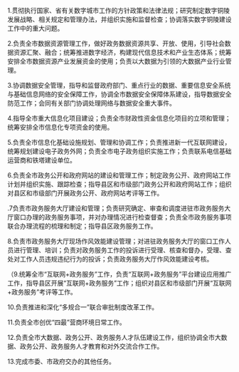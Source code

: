 1.贯彻执行国家、省有关数字城市工作的方针政策和法律法规；研究制定数字铜陵发展战略、相关规定和管理办法，并组织实施和监督检查；协调落实数字铜陵建设工作中的重大问题。

2.负责全市数据资源管理工作，做好政务数据资源共享、开放、使用，引导社会数据资源汇聚、融合；统筹推进数字经济，构建现代信息技术和产业生态体系；统筹安排全市数据资源产业发展资金的使用；负责以大数据为引领的大数据产业行业管理。

3.协调数据安全管理，指导和监督政府部门、重点行业的数据、重要信息安全系统与基础信息网络的安全保障工作，协调全市数据安全保障体系建设，指导数据安全防范工作；会同有关部门协调处理网络与数据安全重大事件。

4.指导全市重大信息化项目建设；负责全市财政性资金信息化项目的立项和管理；统筹安排全市信息化专项资金的使用。

5.负责全市信息化基础设施规划、管理和协调工作；负责推进新一代互联网建设，统筹规划建设电子政务外网；负责全市电子政务组织实施工作；负责联系电信基础运营商和铁塔建设单位。

6.负责全市政务公开和政府网站的建设和管理工作；制定政务公开、政府网站工作计划并组织实施、跟踪检查；指导县区和市级部门政务公开和政府网站工作；组织对县区和市级部门开展政务公开、政府网站考评等工作。

.7负责市政务服务大厅建设和管理；负责研究确定、审查和调度进驻市政务服务大厅窗口办理的政务服务事项，并对办理情况进行检查督查；负责全市政务服务事项联合办理流程的梳理和制定；指导县区政务服务工作。

8.负责市政务服务大厅现场作风效能建设管理；对进驻政务服务大厅的窗口工作人员进行管理、培训；负责对政务服务工作的投诉进行受理、核查和督办，受理、查处对工作人员违规违纪行为的投诉；负责政务服务大厅作风效能建设考核。

（9.统筹全市“互联网+政务服务”工作，负责“互联网+政务服务”平台建设应用推广工作，指导县区开展“互联网+政务服务”工作；组织对县区和市级部门开展“互联网+政务服务”考评等工作。

10.负责推进和深化“多规合一”联合审批制度改革工作。

11.负责全市创优“四最”营商环境日常工作。

12.负责全市大数据、政务公开、政务服务人才队伍建设工作，组织协调全市大数据、政务公开、政务服务人才教育和对外交流合作工作。

13.完成市委、市政府交办的其他任务。